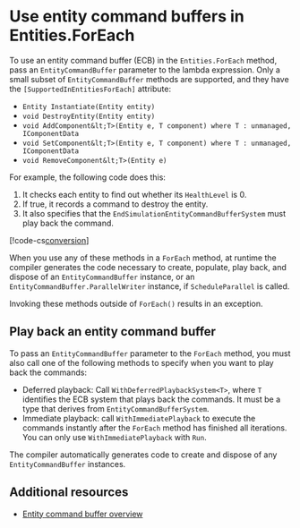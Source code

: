 # Use entity command buffers in Entities.ForEach

To use an entity command buffer (ECB) in the `Entities.ForEach` method, pass an `EntityCommandBuffer` parameter to the lambda expression. Only a small subset of `EntityCommandBuffer` methods are supported, and they have the `[SupportedInEntitiesForEach]` attribute:

* `Entity Instantiate(Entity entity)`
* `void DestroyEntity(Entity entity)`
* `void AddComponent&lt;T>(Entity e, T component) where T : unmanaged, IComponentData`
* `void SetComponent&lt;T>(Entity e, T component) where T : unmanaged, IComponentData`
* `void RemoveComponent&lt;T>(Entity e)`

For example, the following code does this:

1. It checks each entity to find out whether its `HealthLevel` is 0.
2. If true, it records a command to destroy the entity.
3. It also specifies that the `EndSimulationEntityCommandBufferSystem` must play back the command.

[!code-cs[conversion](../DocCodeSamples.Tests/EntityCommandBuffers.cs#ecb_parallel_for)]

When you use any of these methods in a `ForEach` method, at runtime the compiler generates the code necessary to create, populate, play back, and dispose of an `EntityCommandBuffer` instance, or an `EntityCommandBuffer.ParallelWriter` instance, if `ScheduleParallel` is called.

Invoking these methods outside of `ForEach()` results in an exception.

## Play back an entity command buffer

To pass an `EntityCommandBuffer` parameter to the `ForEach` method, you must also call one of the following methods to specify when you want to play back the commands:

* Deferred playback: Call `WithDeferredPlaybackSystem<T>`, where `T` identifies the ECB system that plays back the commands. It must be a type that derives from `EntityCommandBufferSystem`.
* Immediate playback: call `WithImmediatePlayback` to execute the commands instantly after the `ForEach` method has finished all iterations. You can only use `WithImmediatePlayback` with `Run`.

The compiler automatically generates code to create and dispose of any `EntityCommandBuffer` instances.

## Additional resources

* [Entity command buffer overview](systems-entity-command-buffers.md)